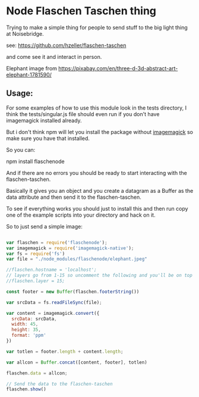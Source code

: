 # Node Flaschen Taschen thing

Trying to make a simple thing for people to send stuff to the big light thing at
Noisebridge.

see: https://github.com/hzeller/flaschen-taschen

and come see it and interact in person.

Elephant image from https://pixabay.com/en/three-d-3d-abstract-art-elephant-1781590/

## Usage:

For some examples of how to use this module look in the tests directory, I think
the tests/singular.js file should even run if you don't have imagemagick
installed already.

But i don't think npm will let you install the package without [imagemagick](https://www.imagemagick.org/script/index.php) so
make sure you have that installed.

So you can:

  npm install flaschenode

And if there are no errors you should be ready to start interacting with the
flaschen-taschen.

Basically it gives you an object and you create a datagram as a Buffer as the
data attribute and then send it to the flaschen-taschen.

To see if everything works you should just to install this and then run
copy one of the example scripts into your directory and hack on it.

So to just send a simple image:

```javascript

var flaschen = require('flaschenode');
var imagemagick = require('imagemagick-native');
var fs = require('fs')
var file = "./node_modules/flaschenode/elephant.jpeg"

//flaschen.hostname = 'localhost';
// layers go from 1-15 so uncomment the following and you'll be on top
//flaschen.layer = 15;

const footer = new Buffer(flaschen.footerString())

var srcData = fs.readFileSync(file);

var content = imagemagick.convert({
  srcData: srcData,
  width: 45,
  height: 35,
  format: 'ppm'
})

var totlen = footer.length + content.length;

var allcon = Buffer.concat([content, footer], totlen)

flaschen.data = allcon;

// Send the data to the flaschen-taschen
flaschen.show()

```
